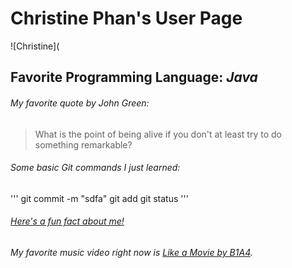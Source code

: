 # **Christine Phan's User Page**
![Christine](
## Favorite Programming Language: _Java_

###### My favorite quote by John Green:
>What is the point of being alive if you don't at least try to do something remarkable?

###### Some basic Git commands I just learned:
'''
git commit -m "sdfa"
git add
git status
'''

###### [Here's a fun fact about me!](/FUN_FACT.md)
###### My favorite music video right now is [Like a Movie by B1A4](https://www.youtube.com/watch?v=sv53BwhUTC0).






